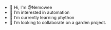 - 👋 Hi, I’m @Nemowee
- 👀 I’m interested in automation
- 🌱 I’m currently learning phython
- 💞️ I’m looking to collaborate on a garden project.

